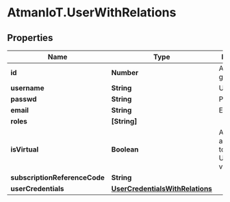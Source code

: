 # AtmanIoT.UserWithRelations

## Properties

Name | Type | Description | Notes
------------ | ------------- | ------------- | -------------
**id** | **Number** | Automatically generated ID | [optional] 
**username** | **String** | Username | 
**passwd** | **String** | Password | [optional] 
**email** | **String** | Email | 
**roles** | **[String]** |  | [optional] 
**isVirtual** | **Boolean** | Automatically assigned flag to select if User is virtual or not | 
**subscriptionReferenceCode** | **String** |  | [optional] 
**userCredentials** | [**UserCredentialsWithRelations**](UserCredentialsWithRelations.md) |  | [optional] 


